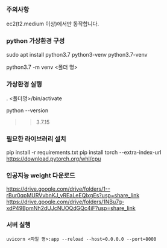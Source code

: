 ### 주의사항
ec2(t2.medium 이상)에서만 동작합니다. 

### python 가상환경 구성
sudo apt install python3.7 python3-venv python3.7-venv

python3.7 -m venv <폴더 명>

### 가상환경 실행
. <폴더명>/bin/activate

python --version
>> 3.7.15

### 필요한 라이브러리 설치

pip install -r requirements.txt
pip install torch --extra-index-url https://download.pytorch.org/whl/cpu
 
### 인공지능 weight 다운로드
https://drive.google.com/drive/folders/1--rBur0qpMURVvbnKJ_yREaLeEQlxgEs?usp=share_link
https://drive.google.com/drive/folders/1NBu7g-xdP49BpmNh2dUJcNUOQdGQc4iF?usp=share_link


### 서버 실행
```
uvicorn <파일 명>:app --reload --host=0.0.0.0 --port=8000
```
